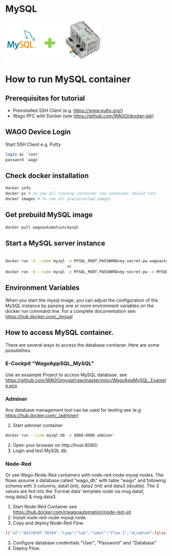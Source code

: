 # MySQL


<div style="text-align: left" >
<img src="https://github.com/WAGO/mysql/blob/master/images/mysql-on-pfc.png?raw=true" alt="mysql on pfc" width="300"/>
</div>

# How to run MySQL container

## Prerequisites for tutorial
- Preinstalled SSH Client (e.g. https://www.putty.org/)
- Wago PFC with Docker (see https://github.com/WAGO/docker-ipk)

## WAGO Device Login
Start SSH Client e.g. Putty 
 ```bash
login as `root`
password `wago`
 ```

 ## Check docker installation

```bash
docker info
docker ps # to see all running container (no container should run)
docker images # to see all preinstalled images
 ```

 ## Get prebuild MySQL image
```bash
docker pull wagoautomation/mysql 
 ```

 ## Start a MySQL server instance
 ```bash
 
docker run -d --name mysql -e MYSQL_ROOT_PASSWORD=my-secret-pw wagoautomation/mysql
                            or
docker run -d --name mysql -e MYSQL_ROOT_PASSWORD=my-secret-pw -e MYSQL_DATABASE=wago_db wagoautomation/mysql 
```

## Environment Variables
When you start the mysql image, you can adjust the configuration of the MySQL instance by passing one or more environment variables on the docker run command line.
For a complete documentation see: https://hub.docker.com/_/mysql


## How to access MySQL container.

There are several ways to access the database contianer. Here are some possibilities. 

### E-Cockpit "WagoAppSQL_MySQL"
Use an exsample Project to access MySQL database. 
see https://github.com/WAGO/mysql/raw/master/misc/WagoAppMySQL_Example.ecp


### Adminer
Any database management tool can be used for testing see (e.g https://hub.docker.com/_/adminer)

1. Start adminer container 
 ```bash
docker run --link mysql:db -p 8080:8080 adminer
```
2. Open your browser on http://host:8080/
3. Login and test MySQL db.
 
### Node-Red
Or use Wago-Node-Red containers with node-red-node-mysql nodes. 
The flows assume a database called "wago_db" with table "wago" and following schema with 3 columns, data1 (int), data2 (int) and data3 (double).
The 3 values are fed into the 'Format data' template node via msg.data1, msg.data2 & msg.data3.

1. Start Node-Red Container see https://hub.docker.com/r/wagoautomation/node-red-iot
2. Install node-red-node-mysql node.
2. Copy and deploy Node-Red Flow.
```bash
[{"id":"69170fdf.7839d","type":"tab","label":"Flow 1","disabled":false,"info":""},{"id":"185c73ab.42c4ac","type":"inject","z":"69170fdf.7839d","name":"","topic":"","payload":"{\"data1\":10,\"data2\":40,\"data3\":\"1601554064887\"}","payloadType":"json","repeat":"","crontab":"","once":false,"onceDelay":0.1,"x":140,"y":140,"wires":[["7195cebf.71a57"]]},{"id":"39362f0a.dfdb6","type":"mysql","z":"69170fdf.7839d","mydb":"a4668a75.c4e7d8","name":"MYSQL","x":520,"y":260,"wires":[["9c3b3067.0184"]]},{"id":"9c3b3067.0184","type":"debug","z":"69170fdf.7839d","name":"","active":true,"console":"false","complete":"false","x":710,"y":260,"wires":[]},{"id":"3850414.f7c6fbe","type":"inject","z":"69170fdf.7839d","name":"Timestamp","topic":"","payload":"","payloadType":"date","repeat":"","crontab":"","once":false,"onceDelay":"","x":140,"y":260,"wires":[["2b2d1e2c.8684d2"]]},{"id":"927d481b.f3ea18","type":"comment","z":"69170fdf.7839d","name":"Flow to query database and format for chart","info":"","x":230,"y":220,"wires":[]},{"id":"bc990c5b.0578","type":"mysql","z":"69170fdf.7839d","mydb":"a4668a75.c4e7d8","name":"MYSQL","x":520,"y":140,"wires":[["4f6897ef.f11978"]]},{"id":"7195cebf.71a57","type":"template","z":"69170fdf.7839d","name":"Format data","field":"topic","fieldType":"msg","format":"handlebars","syntax":"mustache","template":"INSERT INTO wago (data1, data2, data3) VALUES ({{payload.data1}},{{payload.data2}},{{payload.data3}})\n","output":"str","x":310,"y":140,"wires":[["bc990c5b.0578"]]},{"id":"4f601705.8a06d8","type":"comment","z":"69170fdf.7839d","name":"Flow to insert data into the database","info":"","x":200,"y":100,"wires":[]},{"id":"2b2d1e2c.8684d2","type":"template","z":"69170fdf.7839d","name":"Format query 1","field":"topic","fieldType":"msg","format":"handlebars","syntax":"mustache","template":"SELECT * FROM wago ","output":"str","x":320,"y":260,"wires":[["39362f0a.dfdb6"]]},{"id":"4f6897ef.f11978","type":"debug","z":"69170fdf.7839d","name":"","active":true,"tosidebar":true,"console":false,"tostatus":false,"complete":"true","targetType":"full","x":670,"y":140,"wires":[]},{"id":"a4668a75.c4e7d8","type":"MySQLdatabase","z":"","name":"db","host":"192.168.42.97","port":"3306","db":"wago_db","tz":""}]
```
3. Configure database credentials "User", "Password" and "Database"
4. Deploy Flow.

